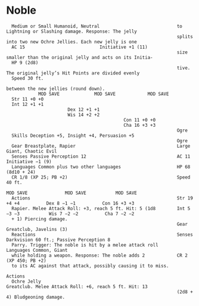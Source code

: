 # Noble

      Medium or Small Humanoid, Neutral                             to Lightning or Slashing damage. Response: The jelly
                                                                    splits into two new Ochre Jellies. Each new jelly is one
      AC 15                            Initiative +1 (11)
                                                                    size smaller than the original jelly and acts on its Initia-
      HP 9 (2d8)
                                                                    tive. The original jelly’s Hit Points are divided evenly
      Speed 30 ft.
                                                                    between the new jellies (round down).
                MOD SAVE             MOD SAVE            MOD SAVE
      Str 11 +0 +0
      Int 12 +1 +1
                           Dex 12 +1 +1
                           Wis 14 +2 +2
                                                Con 11 +0 +0
                                                Cha 16 +3 +3
                                                                    Ogre
      Skills Deception +5, Insight +4, Persuasion +5
                                                                    Ogre
      Gear Breastplate, Rapier                                      Large Giant, Chaotic Evil
      Senses Passive Perception 12                                  AC 11                             Initiative −1 (9)
      Languages Common plus two other languages                     HP 68 (8d10 + 24)
      CR 1/8 (XP 25; PB +2)                                         Speed 40 ft.
                                                                              MOD SAVE              MOD SAVE           MOD SAVE
      Actions                                                       Str 19 +4 +4          Dex 8 −1 −1          Con 16 +3 +3
      Rapier. Melee Attack Roll: +3, reach 5 ft. Hit: 5 (1d8        Int 5 −3 −3           Wis 7 −2 −2          Cha 7 −2 −2
      + 1) Piercing damage.
                                                                    Gear Greatclub, Javelins (3)
      Reactions                                                     Senses Darkvision 60 ft.; Passive Perception 8
      Parry. Trigger: The noble is hit by a melee attack roll       Languages Common, Giant
      while holding a weapon. Response: The noble adds 2            CR 2 (XP 450; PB +2)
      to its AC against that attack, possibly causing it to miss.
                                                                    Actions
      Ochre Jelly                                                   Greatclub. Melee Attack Roll: +6, reach 5 ft. Hit: 13
                                                                    (2d8 + 4) Bludgeoning damage.
